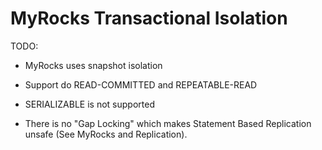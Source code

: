 # MyRocks Transactional Isolation

TODO:

* MyRocks uses snapshot isolation
* Support do READ-COMMITTED and REPEATABLE-READ
* SERIALIZABLE is not supported

 * There is no "Gap Locking" which makes Statement Based Replication unsafe (See MyRocks and Replication).